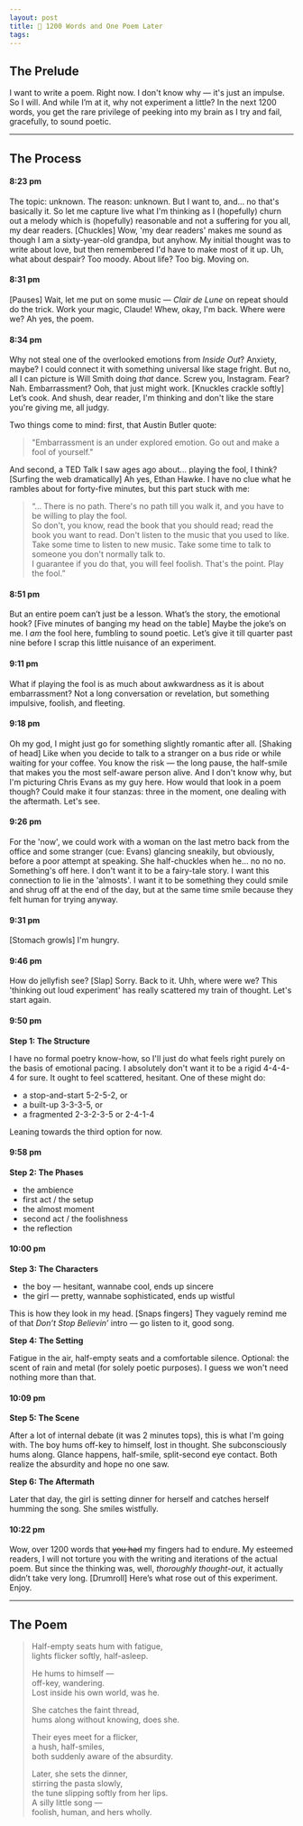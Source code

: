 ```yaml
---
layout: post
title: 🪉 1200 Words and One Poem Later
tags: 
---
```


## The Prelude
I want to write a poem. Right now. I don't know why — it's just an impulse. So I will. And while I’m at it, why not experiment a little? In the next 1200 words, you get the rare privilege of peeking into my brain as I try and fail, gracefully, to sound poetic.

<hr class="dots">

## The Process
#### 8:23 pm
The topic: unknown. The reason: unknown. But I want to, and... no that's basically it. So let me capture live what I'm thinking as I (hopefully) churn out a melody which is (hopefully) reasonable and not a suffering for you all, my dear readers. [Chuckles] Wow, 'my dear readers' makes me sound as though I am a sixty-year-old grandpa, but anyhow. My initial thought was to write about love, but then remembered I'd have to make most of it up. Uh, what about despair? Too moody. About life? Too big. Moving on.
#### 8:31 pm
[Pauses] Wait, let me put on some music — *Clair de Lune* on repeat should do the trick. Work your magic, Claude! Whew, okay, I'm back. Where were we? Ah yes, the poem.
#### 8:34 pm
Why not steal one of the overlooked emotions from _Inside Out_? Anxiety, maybe? I could connect it with something universal like stage fright. But no, all I can picture is Will Smith doing _that_ dance. Screw you, Instagram. Fear? Nah. Embarrassment? Ooh, that just might work. [Knuckles crackle softly] Let’s cook. And shush, dear reader, I'm thinking and don't like the stare you're giving me, all judgy.

Two things come to mind: first, that Austin Butler quote:

> "Embarrassment is an under explored emotion. Go out and make a fool of yourself."

And second, a TED Talk I saw ages ago about... playing the fool, I think? [Surfing the web dramatically] Ah yes, Ethan Hawke. I have no clue what he rambles about for forty-five minutes, but this part stuck with me:

> “... There is no path. There's no path till you walk it, and you have to be willing to play the fool.  
> So don't, you know, read the book that you should read; read the book you want to read. Don't listen to the music that you used to like. Take some time to listen to new music. Take some time to talk to someone you don't normally talk to.  
> I guarantee if you do that, you will feel foolish. That's the point. Play the fool.”

#### 8:51 pm
But an entire poem can’t just be a lesson. What’s the story, the emotional hook? [Five minutes of banging my head on the table] Maybe the joke’s on me. I _am_ the fool here, fumbling to sound poetic. Let’s give it till quarter past nine before I scrap this little nuisance of an experiment.
#### 9:11 pm
What if playing the fool is as much about awkwardness as it is about embarrassment? Not a long conversation or revelation, but something impulsive, foolish, and fleeting.
#### 9:18 pm
Oh my god, I might just go for something slightly romantic after all. [Shaking of head] Like when you decide to talk to a stranger on a bus ride or while waiting for your coffee. You know the risk — the long pause, the half-smile that makes you the most self-aware person alive. And I don't know why, but I'm picturing Chris Evans as my guy here. How would that look in a poem though? Could make it four stanzas: three in the moment, one dealing with the aftermath. Let's see.
#### 9:26 pm
For the 'now', we could work with a woman on the last metro back from the office and some stranger (cue: Evans) glancing sneakily, but obviously, before a poor attempt at speaking. She half-chuckles when he... no no no. Something's off here. I don't want it to be a fairy-tale story. I want this connection to lie in the 'almosts'. I want it to be something they could smile and shrug off at the end of the day, but at the same time smile because they felt human for trying anyway. 
#### 9:31 pm
[Stomach growls] I'm hungry.
#### 9:46 pm
How do jellyfish see? [Slap] Sorry. Back to it. Uhh, where were we? This 'thinking out loud experiment' has really scattered my train of thought. Let's start again.
#### 9:50 pm
**Step 1: The Structure**

I have no formal poetry know-how, so I'll just do what feels right purely on the basis of emotional pacing. I absolutely don't want it to be a rigid 4-4-4-4 for sure. It ought to feel scattered, hesitant. One of these might do:
- a stop-and-start 5-2-5-2, or
- a built-up 3-3-3-5, or
- a fragmented 2-3-2-3-5 or 2-4-1-4

Leaning towards the third option for now.
#### 9:58 pm
**Step 2: The Phases**

- the ambience
- first act / the setup
- the almost moment
- second act / the foolishness
- the reflection


#### 10:00 pm
**Step 3: The Characters**

- the boy — hesitant, wannabe cool, ends up sincere
- the girl — pretty, wannabe sophisticated, ends up wistful


This is how they look in my head. [Snaps fingers] They vaguely remind me of that _Don’t Stop Believin’_ intro — go listen to it, good song.

**Step 4: The Setting**

Fatigue in the air, half-empty seats and a comfortable silence. Optional: the scent of rain and metal (for solely poetic purposes). I guess we won't need nothing more than that.
#### 10:09 pm
**Step 5: The Scene**

After a lot of internal debate (it was 2 minutes tops), this is what I'm going with. The boy hums off-key to himself, lost in thought. She subconsciously hums along. Glance happens, half-smile, split-second eye contact. Both realize the absurdity and hope no one saw.

**Step 6: The Aftermath**

Later that day, the girl is setting dinner for herself and catches herself humming the song. She smiles wistfully.

#### 10:22 pm
Wow, over 1200 words that ~~you had~~ my fingers had to endure. My esteemed readers, I will not torture you with the writing and iterations of the actual poem. But since the thinking was, well, *thoroughly thought-out*, it actually didn’t take very long. [Drumroll] Here’s what rose out of this experiment. Enjoy.

<hr class="dots">

## The Poem

> Half-empty seats hum with fatigue,  
> lights flicker softly, half-asleep. 
> 
> He hums to himself —    
> off-key, wandering.    
> Lost inside his own world, was he.
> 
> She catches the faint thread,  
> hums along without knowing, does she.
> 
> Their eyes meet for a flicker,  
> a hush, half-smiles,    
> both suddenly aware of the absurdity.
> 
> Later, she sets the dinner,  
> stirring the pasta slowly,    
> the tune slipping softly from her lips.   
> A silly little song —    
> foolish, human, and hers wholly.
